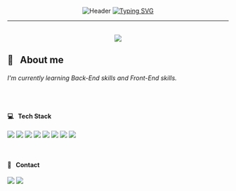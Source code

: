 <div align="center">
  
![Header](https://capsule-render.vercel.app/api?type=waving&color=4E88F7&text=&animation=twinkling&height=80)
[![Typing SVG](https://readme-typing-svg.demolab.com?font=Playball&size=35&pause=1000&color=4E88F7&center=true&vCenter=true&width=435&lines=Welcome+to+My+Github!%20👋)](https://git.io/typing-svg)

  <hr>
  <br>

<!--
![Dodam's GitHub stats](https://github-readme-stats.vercel.app/api?username=dodam24&theme=tokyonight&show_icons=true&hide_border=true)
![Top Langs](https://github-readme-stats.vercel.app/api/top-langs/?username=dodam24&layout=compact&theme=tokyonight&hide_border=true)
--> 

<div align="center">
  <!-- Dodam's Githun stats -->
  <a href="https://github.com/metleeha">
    <img src="https://github-readme-stats.vercel.app/api?username=dodam24&layout=compact&theme=github_dark&hide_border=false&show_icons=true">
  </a>
  <!-- Top Langs -->
  <!-- <a href="https://github.com/metleeha">
    <img src="https://github-readme-stats.vercel.app/api/top-langs/?username=dodam24&layout=compact&theme=github_dark&hide_border=true">
  </a> -->
</div>

<!-- ![3D](./profile-3d-contrib/profile-night-rainbow.svg) -->
</div>

<h2> 💬 &nbsp; About me </h2>
  <p>
<h6> I'm currently learning Back-End skills and Front-End skills. </h6>
    
<!-- Hello, I’m Do-dam. I majored in Hotel Management and double majored in Business Administration.
I worked in the hospitality industry for more than 10 years, including hotels, movie theaters and airlines.
After I got interested in Software development, I decided to switch career as a programmer. 
So, I’m currently learning Back-End skills and Front-End skills.
I strive to be a developer who not only writes clean and efficient code but also understands the importance of teamwork, communication, and user-friendly design. -->
  </p>
<br>

<!-- #### 🛠️ &nbsp; Tech Stack -->
<!--
   ![Spring Boot](https://img.shields.io/badge/Spring%20Boot-6DB33F?style=flat-square&logo=Spring%20Boot&logoColor=white)
   ![Oracle](https://img.shields.io/badge/ORACLE-F80000?style=flat-square&logo=oracle&logoColor=white)
   ![MySQL](https://img.shields.io/badge/MySQL-4479A1?style=flat-square&logo=MySQL&logoColor=white)
   ![GitHub](https://img.shields.io/badge/GitHub-181717?style=flat-square&logo=GitHub&logoColor=white)
-->

<h4> 💻 &nbsp; Tech Stack </h4>
<p align=“center”>
<!-- 
  <img src="https://img.shields.io/badge/HTML5-E34F26?style=flat-square&amp;logo=HTML5&amp;logoColor=white">
  <img src="https://img.shields.io/badge/CSS-1572B6?style=flat-square&amp;logo=CSS3&amp;logoColor=white"> 
-->
  <img src="https://img.shields.io/badge/React-444444?style=flat-square&amp;logo=React">
  <img src="https://img.shields.io/badge/JavaScript-%23323330.svg?style=flat-square&amp;logo=JavaScript&amp;logoColor=%23F7DF1E">
  <img src="https://img.shields.io/badge/Java-007396?style=flat-square&amp;logo=CoffeeScript&amp;logoColor=white">
  <img src="https://img.shields.io/badge/Python-3776AB?style=flat-square&amp;logo=Python&amp;logoColor=FFDD54">
  <img src="https://img.shields.io/badge/Spring-6DB33F?style=flat-square&amp;logo=Spring&amp;logoColor=white">
  <img src="https://img.shields.io/badge/Git-F05032?style=flat-square&amp;logo=git&amp;logoColor=white">
  <img src="https://img.shields.io/badge/Docker-2496ED?style=flat-square&amp;logo=Docker&amp;logoColor=white">
  <img src="https://img.shields.io/badge/Kubernetes-326CE5?style=flat-square&amp;logo=Kubernetes&amp;logoColor=white"> 
</p>
  <br>

<h4> 📨 &nbsp; Contact </h4>
<p>
  <!-- 
  <a href="mailto:dodam0724@gmail.com" target="_blank"> -->
    <img src="https://img.shields.io/badge/Gmail-EA4335?style=flat-square&logo=Gmail&logoColor=white"/>
  </a>
    <!-- <img src="https://img.shields.io/badge/Instagram-E4405F?style=flat-square&logo=Instagram&logoColor=white"/> -->
    <!-- <img src="https://img.shields.io/badge/Tistory-FFB80B?style=flat-square&logo=Tistory&logoColor=white"/> -->
    <img src="https://img.shields.io/badge/Tech%20Blog-11B48A?style=flat-square&logo=Vimeo&logoColor=white"/>
    <!-- <img src="https://img.shields.io/badge/GitHub-181717?style=flat-square&logo=GitHub&logoColor=white"/> -->
  </a>
</p>
